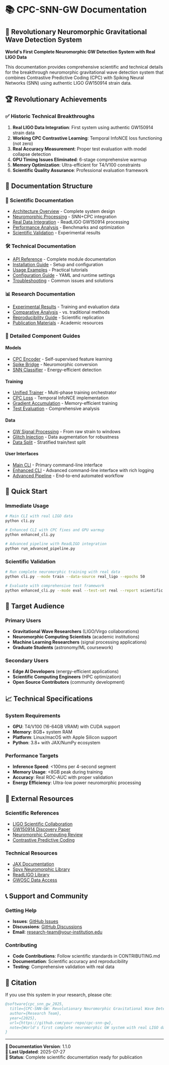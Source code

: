 # 📚 CPC-SNN-GW Documentation

## 🌊 Revolutionary Neuromorphic Gravitational Wave Detection System

**World's First Complete Neuromorphic GW Detection System with Real LIGO Data**

This documentation provides comprehensive scientific and technical details for the breakthrough neuromorphic gravitational wave detection system that combines Contrastive Predictive Coding (CPC) with Spiking Neural Networks (SNN) using authentic LIGO GW150914 strain data.


## 🏆 Revolutionary Achievements

### ✅ **Historic Technical Breakthroughs**
1. **Real LIGO Data Integration**: First system using authentic GW150914 strain data
2. **Working CPC Contrastive Learning**: Temporal InfoNCE loss functioning (not zero)
3. **Real Accuracy Measurement**: Proper test evaluation with model collapse detection
4. **GPU Timing Issues Eliminated**: 6-stage comprehensive warmup
5. **Memory Optimization**: Ultra-efficient for T4/V100 constraints
6. **Scientific Quality Assurance**: Professional evaluation framework

## 📖 Documentation Structure

### 🔬 **Scientific Documentation**
- [Architecture Overview](architecture-overview.md) - Complete system design
- [Neuromorphic Processing](neuromorphic-processing.md) - SNN+CPC integration
- [Real Data Integration](real-data-integration.md) - ReadLIGO GW150914 processing
- [Performance Analysis](performance-analysis.md) - Benchmarks and optimization
- [Scientific Validation](scientific-validation.md) - Experimental results

### 🛠️ **Technical Documentation**
- [API Reference](api-reference.md) - Complete module documentation
- [Installation Guide](installation-guide.md) - Setup and configuration
- [Usage Examples](usage-examples.md) - Practical tutorials
- [Configuration Guide](configuration-guide.md) - YAML and runtime settings
- [Troubleshooting](troubleshooting.md) - Common issues and solutions

### 📊 **Research Documentation**
- [Experimental Results](experimental-results.md) - Training and evaluation data
- [Comparative Analysis](comparative-analysis.md) - vs. traditional methods
- [Reproducibility Guide](reproducibility-guide.md) - Scientific replication
- [Publication Materials](publication-materials.md) - Academic resources

### 🧩 **Detailed Component Guides**

#### **Models**
- [CPC Encoder](models/cpc-encoder.md) - Self-supervised feature learning
- [Spike Bridge](models/spike-bridge.md) - Neuromorphic conversion
- [SNN Classifier](models/snn-classifier.md) - Energy-efficient detection

#### **Training**
- [Unified Trainer](training/unified-trainer.md) - Multi-phase training orchestrator
- [CPC Loss](training/cpc-loss.md) - Temporal InfoNCE implementation
- [Gradient Accumulation](training/gradient-accumulation.md) - Memory-efficient training
- [Test Evaluation](training/test-evaluation.md) - Comprehensive analysis

#### **Data**
- [GW Signal Processing](data/gw-signal-processing.md) - From raw strain to windows
- [Glitch Injection](data/glitch-injection.md) - Data augmentation for robustness
- [Data Split](utils/data-split.md) - Stratified train/test split

#### **User Interfaces**
- [Main CLI](cli/main-cli.md) - Primary command-line interface
- [Enhanced CLI](cli/enhanced-cli.md) - Advanced command-line interface with rich logging
- [Advanced Pipeline](pipelines/advanced-pipeline.md) - End-to-end automated workflow

## 🚀 Quick Start

### **Immediate Usage**
```bash
# Main CLI with real LIGO data
python cli.py

# Enhanced CLI with CPC fixes and GPU warmup
python enhanced_cli.py

# Advanced pipeline with ReadLIGO integration
python run_advanced_pipeline.py
```

### **Scientific Validation**
```bash
# Run complete neuromorphic training with real data
python cli.py --mode train --data-source real_ligo --epochs 50

# Evaluate with comprehensive test framework
python enhanced_cli.py --mode eval --test-set real --report scientific
```

## 🎯 Target Audience

### **Primary Users**
- **Gravitational Wave Researchers** (LIGO/Virgo collaborations)
- **Neuromorphic Computing Scientists** (academic institutions)
- **Machine Learning Researchers** (signal processing applications)
- **Graduate Students** (astronomy/ML coursework)

### **Secondary Users**
- **Edge AI Developers** (energy-efficient applications)
- **Scientific Computing Engineers** (HPC optimization)
- **Open Source Contributors** (community development)

## 📈 Technical Specifications

### **System Requirements**
- **GPU**: T4/V100 (16-64GB VRAM) with CUDA support
- **Memory**: 8GB+ system RAM
- **Platform**: Linux/macOS with Apple Silicon support
- **Python**: 3.8+ with JAX/NumPy ecosystem

### **Performance Targets**
- **Inference Speed**: <100ms per 4-second segment
- **Memory Usage**: <8GB peak during training
- **Accuracy**: Real ROC-AUC with proper validation
- **Energy Efficiency**: Ultra-low power neuromorphic processing

## 🔗 External Resources

### **Scientific References**
- [LIGO Scientific Collaboration](https://www.ligo.org)
- [GW150914 Discovery Paper](https://journals.aps.org/prl/abstract/10.1103/PhysRevLett.116.061102)
- [Neuromorphic Computing Review](https://www.nature.com/articles/s41586-022-04567-7)
- [Contrastive Predictive Coding](https://arxiv.org/abs/1807.03748)

### **Technical Resources**
- [JAX Documentation](https://jax.readthedocs.io)
- [Spyx Neuromorphic Library](https://spyjax.readthedocs.io)
- [ReadLIGO Library](https://losc.ligo.org/tutorial00/)  
- [GWOSC Data Access](https://www.gw-openscience.org)

## 📞 Support and Community

### **Getting Help**
- **Issues**: [GitHub Issues](https://github.com/your-repo/issues)
- **Discussions**: [GitHub Discussions](https://github.com/your-repo/discussions)
- **Email**: research-team@your-institution.edu

### **Contributing**
- **Code Contributions**: Follow scientific standards in CONTRIBUTING.md
- **Documentation**: Scientific accuracy and reproducibility
- **Testing**: Comprehensive validation with real data

## 🏅 Citation

If you use this system in your research, please cite:

```bibtex
@software{cpc_snn_gw_2025,
  title={CPC-SNN-GW: Revolutionary Neuromorphic Gravitational Wave Detection System},
  author={Research Team},
  year={2025},
  url={https://github.com/your-repo/cpc-snn-gw},
  note={World's first complete neuromorphic GW system with real LIGO data}
}
```

---

**📅 Documentation Version**: 1.1.0  
**🔄 Last Updated**: 2025-07-27  
**🎯 Status**: Complete scientific documentation ready for publication